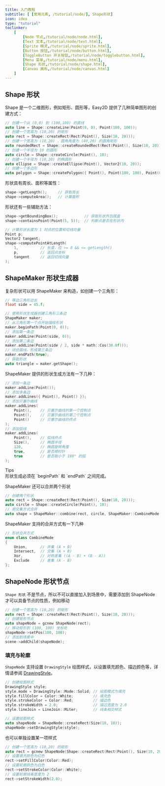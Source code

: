 ```yaml
---
title: 入门教程
subtitle: [ [常用元素, /tutorial/node/], Shape形状]
icon: idea
type: "tutorial"
toclinker: 
    [
        [Node 节点,/tutorial/node/node.html],
        [Text 文本,/tutorial/node/text.html],
        [Sprite 精灵,/tutorial/node/sprite.html],
        [Button 按钮,/tutorial/node/button.html],
        [ToggleButton 开关按钮,/tutorial/node/togglebutton.html],
        [Menu 菜单,/tutorial/node/menu.html],
        [Shape 形状,/tutorial/node/shape.html],
        [Canvas 画布,/tutorial/node/canvas.html]
    ]
---
```


## Shape 形状

Shape 是一个二维图形，例如矩形、圆形等，Easy2D 提供了几种简单图形的创建方式：

```cpp
// 创建一个从 (0,0) 到 (100,100) 的直线
auto line = Shape::createLine(Point(0, 0), Point(100, 100));
// 创建一个宽高为 (10,20) 的矩形
auto rect = Shape::createRect(Rect(Point(), Size(10, 20)));
// 创建一个宽高为 (10,20) ，圆角角度为 (40,20) 的圆角矩形
auto roundedRect = Shape::createRoundedRect(Rect(Point(), Size(10, 20)), Vector2(40, 20));
// 创建一个半径为 10 的圆形
auto circle = Shape::createCircle(Point(), 10);
// 创建一个半径为 (10,20) 的椭圆形
auto ellipse = Shape::createEllipse(Point(), Vector2(10, 20));
// 创建一个多边形
auto polygon = Shape::createPolygon({ Point(), Point(100, 100), Point(0, 100) });
```

形状具有周长、面积等属性：

```cpp
shape->getLength();     // 获取周长
shape->computeArea();   // 计算面积
```

形状还有一些辅助方法：

```cpp
shape->getBoundingBox();            // 获取形状外包围盒
shape->containsPoint(Point(5, 5));  // 判断点是否在形状内

// 计算形状长度为 1 时点的位置和切线向量
Point p;
Vector2 tangent;
shape->computePointAtLength(
    1,          // 长度，应 >= 0 && <= getLength()
    p,          // 返回点坐标
    tangent     // 返回切线向量
);
```

## ShapeMaker 形状生成器

复杂形状可以用 ShapeMaker 来构造，如创建一个三角形：

```cpp
// 等边三角形边长
float side = 45.f;

// 使用形状生成器创建三角形三条边
ShapeMaker maker;
// 从三角形第一个点开始描绘形状
maker.beginPath(Point(0, 0));
// 添加第一条边
maker.addLine(Point(side, 0));
// 添加第二条边
maker.addLine(Point(side / 2, side * math::Cos(30.0f)));
// 闭合路线，形成第三条边
maker.endPath(true);
// 获取形状
auto triangle = maker.getShape();
```

ShapeMaker 提供的形状生成方法有一下几种：

```cpp
// 添加一条边
maker.addLine(Point());
// 添加多条边
maker.addLines({ Point(), Point() });
// 添加贝塞尔曲线
maker.addLines(
    Point(),    // 贝塞尔曲线的第一个控制点
    Point(),    // 贝塞尔曲线的第二个控制点
    Point()     // 贝塞尔曲线的终点
);
// 添加弧线
maker.addLines(
    Point(),    // 弧线终点
    Size(),     // 椭圆半径
    120,        // 椭圆旋转角度
    true,       // 是否顺时针
    true        // 是否取小于 180° 的弧
);
```

<div class="ui info message"><div class="header">Tips </div>
形状生成必须在 `beginPath` 和 `endPath` 之间完成。
</div>

ShapeMaker 还可以合并两个形状

```cpp
// 创建两个形状
auto rect = Shape::createRect(Rect(Point(), Size(10, 20)));
auto circle = Shape::createCircle(Point(), 10);
// 用交集方式合并
auto shape = ShapeMaker::combine(rect, circle, ShapeMaker::CombineMode::Union);
```

ShapeMaker 支持的合并方式有一下几种

```cpp
// 形状合并方式
enum class CombineMode
{
    Union,      // 并集 (A + B)
    Intersect,  // 交集 (A + B)
    Xor,        // 对称差集 ((A - B) + (B - A))
    Exclude     // 差集 (A - B)
};
```

## ShapeNode 形状节点

`Shape 形状` 不是节点，所以不可以直接加入到场景中，需要添加到 ShapeNode 才可以具备节点的性质，例如移动

```cpp
// 创建一个宽高为 (10,20) 的矩形
auto rect = Shape::createRect(Rect(Point(), Size(10, 20)));
// 创建矩形节点
auto shapeNode = gcnew ShapeNode(rect);
// 移动矩形到 (100, 100) 坐标处
shapeNode->setPos(100, 100);
// 添加到场景中
scene->addChild(shapeNode);
```

### 填充与轮廓

`ShapeNode` 支持设置 `DrawingStyle` 绘图样式，以设置填充颜色、描边颜色等，详情请参阅 [DrawingStyle](/tutorial/common/drawing-style.html)。

```cpp
// 创建绘图样式
DrawingStyle style;
style.mode = DrawingStyle::Mode::Solid; // 绘图模式为填充
style.fillColor = Color::White;         // 填充色
style.strokeColor = Color::Red;         // 描边色
style.strokeWidth = 2.0;                // 描边宽度为 2.0
style.lineJoin = LineJoin::Miter;       // 线条相交样式

// 设置绘图样式
auto shapeNode = ShapeNode::createRect(Size(10, 10));
shapeNode->setDrawingStyle(style);
```

也可以单独设置某一项样式

```cpp
// 创建一个宽高为 (10,20) 的矩形
auto rect = gcnew ShapeNode(Shape::createRect(Rect(Point(), Size(10, 20))));
// 设置填充颜色为红色
rect->setFillColor(Color::Red);
// 设置轮廓颜色为白色
rect->setStrokeColor(Color::White);
// 设置轮廓线条宽度为 2
rect->setStrokeWidth(2.0);
```
